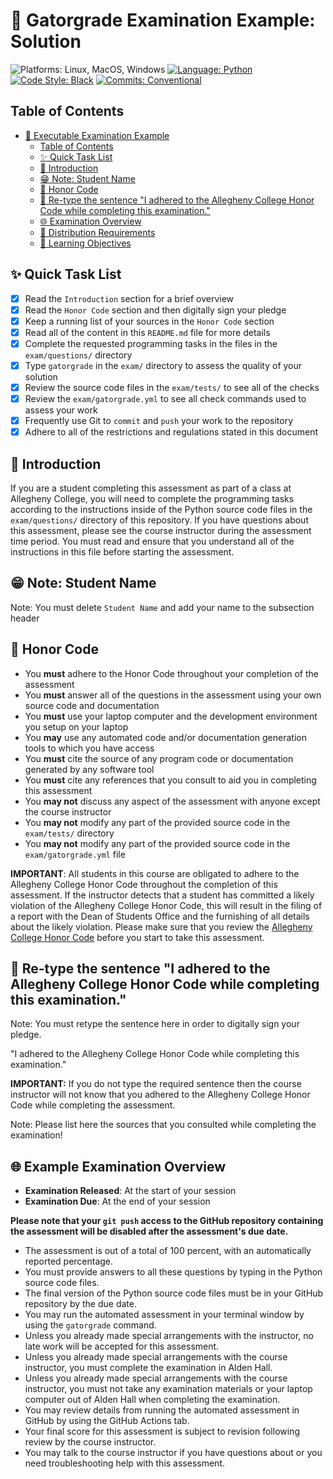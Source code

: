 # 🚀 Gatorgrade Examination Example: Solution

![Platforms: Linux, MacOS, Windows](https://img.shields.io/badge/Platform-Linux%20%7C%20MacOS%20%7C%20Windows-blue.svg)
[![Language: Python](https://img.shields.io/badge/Language-Python-blue.svg)](https://www.python.org/)
[![Code Style: Black](https://img.shields.io/badge/Code%20Style-Black-blue.svg)](https://github.com/psf/black)
[![Commits: Conventional](https://img.shields.io/badge/Commits-Conventional-blue.svg)](https://www.conventionalcommits.org/en/v1.0.0/)

## Table of Contents


<!---toc start-->

* [🚀 Executable Examination Example](#-executable-examination-example)
  * [Table of Contents](#table-of-contents)
  * [✨ Quick Task List](#-quick-task-list)
  * [🧗 Introduction](#-introduction)
  * [😁 Note: Student Name](#-note-student-name)
  * [🚧 Honor Code](#-honor-code)
  * [🌟 Re-type the sentence "I adhered to the Allegheny College Honor Code while completing this examination."](#-re-type-the-sentence-i-adhered-to-the-allegheny-college-honor-code-while-completing-this-examination)
  * [🌐 Examination Overview](#-examination-overview)
  * [📓 Distribution Requirements](#-distribution-requirements)
  * [📙 Learning Objectives](#-learning-objectives)

<!---toc end-->

## ✨ Quick Task List

- [X] Read the `Introduction` section for a brief overview
- [X] Read the `Honor Code` section and then digitally sign your pledge
- [X] Keep a running list of your sources in the `Honor Code` section
- [X] Read all of the content in this `README.md` file for more details
- [X] Complete the requested programming tasks in the files in the `exam/questions/` directory
- [X] Type `gatorgrade` in the `exam/` directory to assess the quality of your solution
- [X] Review the source code files in the `exam/tests/` to see all of the checks
- [X] Review the `exam/gatorgrade.yml` to see all check commands used to assess your work
- [X] Frequently use Git to `commit` and `push` your work to the repository
- [X] Adhere to all of the restrictions and regulations stated in this document

## 🧗 Introduction

If you are a student completing this assessment as part of a class at Allegheny
College, you will need to complete the programming tasks according to the
instructions inside of the Python source code files in the `exam/questions/`
directory of this repository. If you have questions about this assessment,
please see the course instructor during the assessment time period. You must
read and ensure that you understand all of the instructions in this file before
starting the assessment.

## 😁 Note: Student Name

Note: You must delete `Student Name` and add your name to the subsection header

## 🚧 Honor Code

- You **must** adhere to the Honor Code throughout your completion of the assessment
- You **must** answer all of the questions in the assessment using your own source code and documentation
- You **must** use your laptop computer and the development environment you setup on your laptop
- You **may** use any automated code and/or documentation generation tools to which you have access
- You **must** cite the source of any program code or documentation generated by any software tool
- You **must** cite any references that you consult to aid you in completing this assessment
- You **may not** discuss any aspect of the assessment with anyone except the course instructor
- You **may not** modify any part of the provided source code in the `exam/tests/` directory
- You **may not** modify any part of the provided source code in the `exam/gatorgrade.yml` file

**IMPORTANT**: All students in this course are obligated to adhere to the
Allegheny College Honor Code throughout the completion of this assessment. If
the instructor detects that a student has committed a likely violation of the
Allegheny College Honor Code, this will result in the filing of a report with
the Dean of Students Office and the furnishing of all details about the likely
violation. Please make sure that you review the [Allegheny College Honor
Code](https://sites.allegheny.edu/about/honor-code/) before you start to take
this assessment.

## 🌟 Re-type the sentence "I adhered to the Allegheny College Honor Code while completing this examination."

Note: You must retype the sentence here in order to digitally sign your pledge.

"I adhered to the Allegheny College Honor Code while completing this examination."

**IMPORTANT:** If you do not type the required sentence then the course
instructor will not know that you adhered to the Allegheny College Honor Code
while completing the assessment.

Note: Please list here the sources that you consulted while completing the examination!

## 🌐 Example Examination Overview

- **Examination Released**: At the start of your session
- **Examination Due**: At the end of your session

**Please note that your `git push` access to the GitHub repository containing
the assessment will be disabled after the assessment's due date.**

- The assessment is out of a total of 100 percent, with an automatically reported percentage.
- You must provide answers to all these questions by typing in the Python source code files.
- The final version of the Python source code files must be in your GitHub repository by the due date.
- You may run the automated assessment in your terminal window by using the `gatorgrade` command.
- Unless you already made special arrangements with the instructor, no late work will be accepted for this assessment.
- Unless you already made special arrangements with the course instructor, you must complete the examination
in Alden Hall.
- Unless you already made special arrangements with the course instructor, you must not take any examination
materials or your laptop computer out of Alden Hall when completing the examination.
- You may review details from running the automated assessment in GitHub by using the GitHub Actions tab.
- Your final score for this assessment is subject to revision following review by the course instructor.
- You may talk to the course instructor if you have questions about or you need troubleshooting help with this assessment.
